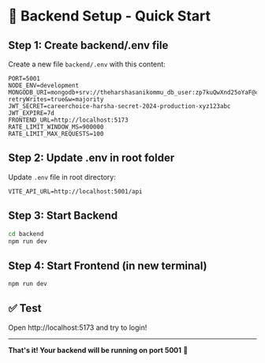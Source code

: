 # 🚀 Backend Setup - Quick Start

## Step 1: Create backend/.env file

Create a new file `backend/.env` with this content:

```env
PORT=5001
NODE_ENV=development
MONGODB_URI=mongodb+srv://theharshasanikommu_db_user:zp7kuQwXnd25oYaF@cluster0.8h2clfg.mongodb.net/careerchoice?retryWrites=true&w=majority
JWT_SECRET=careerchoice-harsha-secret-2024-production-xyz123abc
JWT_EXPIRE=7d
FRONTEND_URL=http://localhost:5173
RATE_LIMIT_WINDOW_MS=900000
RATE_LIMIT_MAX_REQUESTS=100
```

## Step 2: Update .env in root folder

Update `.env` file in root directory:

```env
VITE_API_URL=http://localhost:5001/api
```

## Step 3: Start Backend

```bash
cd backend
npm run dev
```

## Step 4: Start Frontend (in new terminal)

```bash
npm run dev
```

## ✅ Test

Open http://localhost:5173 and try to login!

---

**That's it! Your backend will be running on port 5001** 🎉
